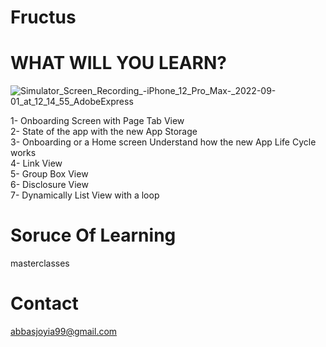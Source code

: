 # Fructus

# WHAT WILL YOU LEARN? 

![Simulator_Screen_Recording_-_iPhone_12_Pro_Max_-_2022-09-01_at_12_14_55_AdobeExpress](https://user-images.githubusercontent.com/27265918/187862572-db17f443-4638-419b-a5ac-d47984fcb195.gif)


1- Onboarding Screen with Page Tab View \
2- State of the app with the new App Storage \
3- Onboarding or a Home screen Understand how the new App Life Cycle works \
4- Link View \
5- Group Box View \
6- Disclosure View \
7- Dynamically List View with a loop 

# Soruce Of Learning
masterclasses

# Contact
abbasjoyia99@gmail.com

